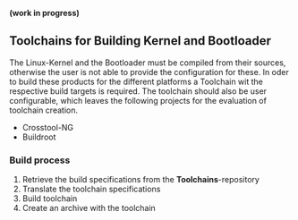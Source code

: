 **(work in progress)**

## Toolchains for Building Kernel and Bootloader
The Linux-Kernel and the Bootloader must be compiled from their sources,
otherwise the user is not able to provide the configuration for these.  In oder
to build these products for the different platforms a Toolchain wit the
respective build targets is required. The toolchain should also be user
configurable, which leaves the following projects for the evaluation of
toolchain creation.

* Crosstool-NG
* Buildroot

### Build process
1. Retrieve the build specifications from the **Toolchains**-repository
1. Translate the toolchain specifications
1. Build toolchain
1. Create an archive with the toolchain
